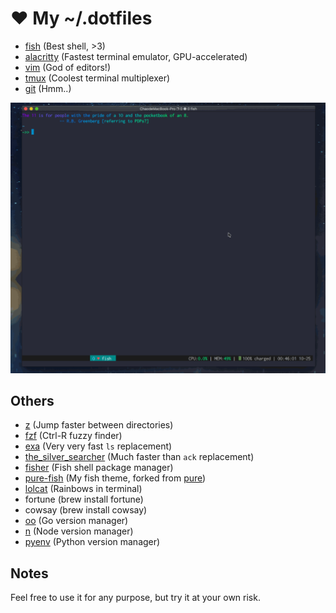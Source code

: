 ❤ My ~/.dotfiles
================

- [fish](https://fishshell.com/) (Best shell, >3)
- [alacritty](https://github.com/jwilm/alacritty) (Fastest terminal emulator, GPU-accelerated)
- [vim](https://www.vim.org/) (God of editors!)
- [tmux](https://github.com/tmux/tmux) (Coolest terminal multiplexer)
- [git](https://github.com/git) (Hmm..)

![](images/demo.gif)


Others
-------

- [z](https://github.com/rupa/z) (Jump faster between directories)
- [fzf](https://github.com/junegunn/fzf) (Ctrl-R fuzzy finder)
- [exa](https://github.com/ogham/exa) (Very very fast `ls` replacement)
- [the_silver_searcher](https://github.com/ggreer/the_silver_searcher) (Much faster than `ack` replacement)
- [fisher](https://github.com/jorgebucaran/fisher) (Fish shell package manager)
- [pure-fish](https://github.com/hit9/pure) (My fish theme, forked from [pure](https://github.com/rafaelrinaldi/pure))
- [lolcat](https://github.com/busyloop/lolcat) (Rainbows in terminal)
- fortune (brew install fortune)
- cowsay (brew install cowsay)
- [oo](https://github.com/hit9/oo) (Go version manager)
- [n](https://github.com/tj/n) (Node version manager)
- [pyenv](https://github.com/pyenv/pyenv) (Python version manager)


Notes
-----

Feel free to use it for any purpose, but try it at your own risk.
